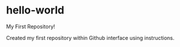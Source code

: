 # hello-world
My First Repository!

Created my first repository within Github interface using instructions.
